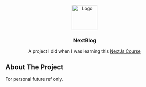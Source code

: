 <!-- PROJECT LOGO -->
<br />
<p align="center">
  <a href="https://nextjs.org/">
    <img src="https://github.com/Halmesn/NextEvent/blob/main/public/images/nextjs.png" alt="Logo" width="80" height="80">
  </a>

  <h3 align="center">NextBlog</h3>

  <p align="center">
    A project I did when I was learning this <a href="https://www.udemy.com/course/nextjs-react-the-complete-guide/">
    NextJs Course</a>    
    <br />
  </p>
</p>

<!-- ABOUT THE PROJECT -->

## About The Project

For personal future ref only.

<!-- MARKDOWN LINKS & IMAGES -->
<!-- https://www.markdownguide.org/basic-syntax/#reference-style-links -->
